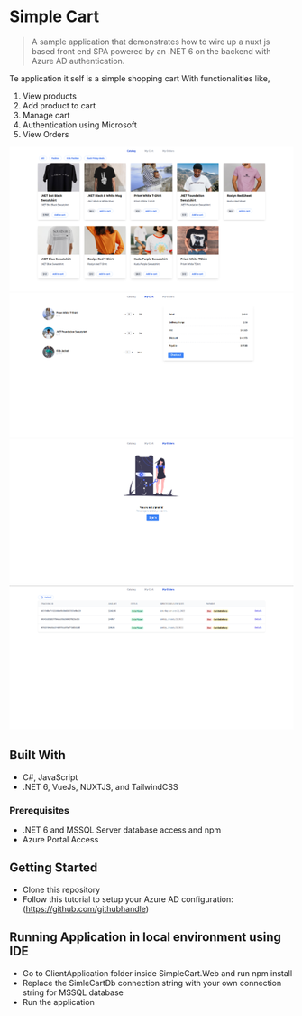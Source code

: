 # Simple Cart

> A sample application that demonstrates how to wire up a nuxt js based front end SPA powered by an .NET 6 on the backend with Azure AD authentication.

Te application it self is a simple shopping cart
With functionalities like, 
1. View products
2. Add product to cart
3. Manage cart
4. Authentication using Microsoft
5. View Orders

![screenshot](./app_screenshot_1.png)
![screenshot](./app_screenshot_2.png)
![screenshot](./app_screenshot_3.png)
![screenshot](./app_screenshot_4.png)

## Built With

- C#, JavaScript
- .NET 6, VueJs, NUXTJS, and TailwindCSS

### Prerequisites
- .NET 6 and MSSQL Server database access and npm
- Azure Portal Access

## Getting Started
- Clone this repository
- Follow this tutorial to setup your Azure AD configuration: (https://github.com/githubhandle)

## Running Application in local environment using IDE
- Go to ClientApplication folder inside SimpleCart.Web and run npm install
- Replace the SimleCartDb connection string with your own connection string for MSSQL database
- Run the application

